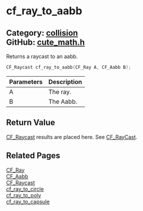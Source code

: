 [//]: # (This file is automatically generated by Cute Framework's docs parser.)
[//]: # (Do not edit this file by hand!)
[//]: # (See: https://github.com/RandyGaul/cute_framework/blob/master/samples/docs_parser.cpp)
[](../header.md ':include')

# cf_ray_to_aabb

Category: [collision](/api_reference?id=collision)  
GitHub: [cute_math.h](https://github.com/RandyGaul/cute_framework/blob/master/include/cute_math.h)  
---

Returns a raycast to an aabb.

```cpp
CF_Raycast cf_ray_to_aabb(CF_Ray A, CF_Aabb B);
```

Parameters | Description
--- | ---
A | The ray.
B | The Aabb.

## Return Value

[CF_Raycast](/math/cf_raycast.md) results are placed here. See [CF_RayCast](/math/cf_raycast.md).

## Related Pages

[CF_Ray](/math/cf_ray.md)  
[CF_Aabb](/math/cf_aabb.md)  
[CF_Raycast](/math/cf_raycast.md)  
[cf_ray_to_circle](/collision/cf_ray_to_circle.md)  
[cf_ray_to_poly](/collision/cf_ray_to_poly.md)  
[cf_ray_to_capsule](/collision/cf_ray_to_capsule.md)  
